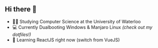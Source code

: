 ## Hi there 👋
<!--img src="https://webusstatic.yo-star.com/ark_us_web/assets/159229525944611258/b05fc02b97949454e56c3b140790584e.png?x-oss-process=image/resize,w_200" align=right height=130em!-->

- 👨‍🎓 Studying Computer Science at the University of Waterloo
- 💻 Currently Dualbooting Windows & Manjaro Linux <em>(check out my dotfiles!)</em>
- 📖 Learning ReactJS right now (switch from VueJS)
